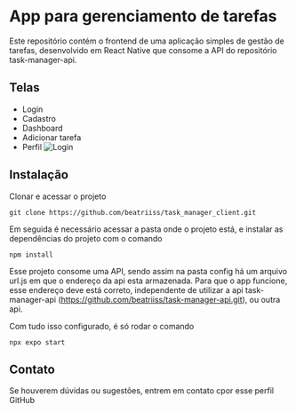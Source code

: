 # App para gerenciamento de tarefas
Este repositório contém o  frontend de uma aplicação simples de gestão de tarefas, desenvolvido em React Native que consome a API do repositório task-manager-api.

## Telas
- Login
- Cadastro
- Dashboard
- Adicionar tarefa
- Perfil
![Login]([URL_da_sua_imagem](https://raw.githubusercontent.com/beatriiss/task_manager_client/main/assets/Screenshot_1712343945.png))

## Instalação
Clonar e acessar o projeto 
```
git clone https://github.com/beatriiss/task_manager_client.git
```
Em seguida é necessário acessar a pasta onde o projeto está, e instalar as dependências do projeto com o comando
```
npm install
```
Esse projeto consome uma API, sendo assim na pasta config há um arquivo url.js em que o endereço da api esta armazenada. 
Para que o app funcione, esse endereço deve está correto, independente de utilizar a api task-manager-api (https://github.com/beatriiss/task-manager-api.git), 
ou outra  api.

Com tudo isso configurado, é só rodar o comando 
```
npx expo start
```
## Contato
Se houverem dúvidas ou sugestões, entrem em contato cpor esse perfil GitHub

